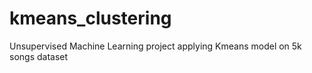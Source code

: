# kmeans_clustering
Unsupervised Machine Learning project applying Kmeans model on 5k songs dataset
